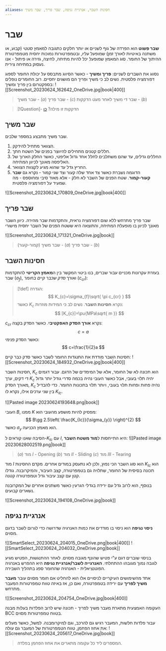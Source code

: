 ```yaml
---
aliases: חסינות השבר, אנרגיית נגיפה, שבר פריך, שבר משיך
---
```


# שבר

**שבר פשוט** הוא הפרדה של גוף לשניים או יותר חלקים כתגובה למאמץ *סטטי* (קבוע, או משתנה באיטיות לאורך זמן) שמופעל עליו, ובטמפרטורות נמוכות יחסית מטמפרטורת ההיתוך של החומר. סוג המאמץ שמופעל יכל להיות מתיחה, לחיצה, גזירה או פיתול - אנו נעסוק במתיחה צירית.

נסווג את השברים לשניים: **פריך ומשיך** - כאשר הסיווג מתבסס על יכולת החומר לספוג דפורמציה פלסטית. נשים לב כי משיך ופריך הם מושגים יחסיים. רוב החומרים נופלים בספקטרום בין פריך ומשיך:
![[Screenshot_20230624_162642_OneDrive.jpg|book|400]]
> שבר משיך - $(a)$
> שבר פריך - $(c)$
> שבר די משיך לאחר מעט הדקקות - $(b)$
> 

>[!Question]- הדקקות זו מילה? 
 > [כן](https://hebrew-academy.org.il/%D7%9C%D7%95%D7%97%D7%95%D7%AA-%D7%A0%D7%98%D7%99%D7%99%D7%AA-%D7%94%D7%A4%D7%95%D7%A2%D7%9C/?action=netiot&shoresh=%D7%93%D7%A7%D7%A7&binyan=60)

## שבר משיך
שבר משיך מתבצע במספר שלבים.
1. הצוואר מתחיל להידקק.
2. חללים קטנים מתחילים להיווצר בפנים של השטח חתך.
3. החללים גדלים, עד שהם משתלבים לחלל אחד גדול אליפטי, כאשר החלק הארוך של האליפסה מאונך לכיוון המתיחה.
4. החריץ גדל עד שהוא מגיע לקצוות הצוואר.
5. הדוגמה נשברת כאשר צד אחד שלה קעור וצד שני קמור - נקרא גם **שבר קעור-קמור**. שטח הפנים של השבר לא חלק - אלא מאוד סיבי ומחוספס - מה שמעיד על דפורמציה פלסטית.

![[Screenshot_20230624_170809_OneDrive.jpg|book|400]]


## שבר פריך

שבר פריך מתרחש ללא שום דפורמציה נראית, והתקדמות שבר מהירה. כיוון השבר מאונך לכיוון בו מופעלת המתיחה, והתוצאה היא ששטח הפנים של השבר יחסית מישורי

![[Screenshot_20230624_171321_OneDrive.jpg|book]]
> שבר משיך (קמור-קעור) - $(a)$
> שבר פריך - $(b)$

## חסינות השבר
בעזרת עקרונות מכניים עבור שברים, בנו ביטוי המקשר בין ה**מאמץ הקריטי** להתקדמות שבר ($\sigma_{f}$), ואורך *סדק שכבר קיים בחומר* ($c_{cr}$):

>[!def] הגדרה: 
>$$
> K_{c}=\sigma_{f}\sqrt{ \pi c_{cr} }
> $$
>כאשר $K_{c}$ נקרא **חסינות השבר**. נשים לב כי המידות מוזרות:
>$$
> [K_{c}]=\pu{MPa\sqrt{ m }}
> $$

$c_{cr}$ נקרא **אורך הסדק האפקטיבי**. כאשר הסדק בקצה:
$$
c=a
$$
כאשר הסדק פנימי:
$$
c=\frac{1}{2}a
$$

חסינות השבר מודדת את התנגדות החומר לשבר כאשר סדק כבר קיים:
![[Screenshot_20230624_184932_OneDrive.jpg|book|400]]

חסינות השבר, $K_{c}$ הוא תכונה לא של החומר, אלא של המימדים של הדגם. עבור דגמים די דקים, ערך $K_{c}$ יהיה תלוי בעובי, אבל כאשר העובי נהיה בכמה סדרי גודל יותר גדול מאורך הסדק, $K_{c}$ נהיה פחות ופחות תלוי בעובי, ויותר תלוי בתכונות החומר. כדי להבדיל בין שני ערכים אילו, נקרא לו $K_{Ic}$.

![[Pasted image 20230624193648.png|book]]

העובי $B$, ממנו $K$ מפסיק להיות מושפע מהעובי הוא:
$$
B\gg 2.5\left( \frac{K_{Ic}}{\sigma_{y}} \right)^{2}
$$
כאשר $\sigma_{y}$ הוא מאמץ הכניעה.

הסיבה שאנו קוראים ל-$K_{Ic}$ עם $I$, היא התייחסות ל**מוד משטח השבר**:
![[Pasted image 20230628002519.png|book]]

> $(a)$ מוד $I$ - Opening
> $(b)$ מוד $II$ - Sliding
> $(c)$ מוד $III$ - Tearing

מוד $I$ הוא סוג השבר הכי נפוץ, ולכן לא נתעסק במודים אחרים. מקדם החסינות $K_{Ic}$ הוא תכונה בסיסית של החומר, שתלויה גם בטמפרטורה, קצב העיבור, והמיקרובנה. גודלו קטן עם קצב עיבור גדל וטמפרטורה קטנה.

בנוסף, הוא לרוב גדל עם ירידה בגדלי הגרעין כאשר משתנים אחרים של המקרובנה נשארים קבועים.

![[Screenshot_20230624_194108_OneDrive.jpg|book]]

##  אנרגיית נגיפה
**ניסוי נגיפה** הוא ניסוי בו מודדים את כמות האנרגיה שדרושה כדי לגרום לשבר בדגם מסוים.

![[SmartSelect_20230624_204015_OneDrive.png|book|400]]
![[SmartSelect_20230624_204032_OneDrive.png|book]]

בניסוי שוברים דגם ע"י פטיש שהונף מגובה מסוים. לאחר ההתנגשות, הפטיש מגיע לגובה נמוך מגובהו ההתחלתי.
**האנרגייה לשבר/אנרגיית נגיפה** היא ההפרש באנרגיה הפוטנציאלית - האנרגיה שהחומר ספג בתהליך השבירה.

אחד מהשימושים העיקריים לניסויים אלו הוא להחליט אם חומר מסוים עובר **מעבר משיך לפריך**  עם ירידה בטמפרטורה, ואם כן, אז באיזה טווח טמפרטורות המעבר מתרחש.

![[Screenshot_20230624_204754_OneDrive.jpg|book|400]]

העקומה האמצעית מתארת מעבר משיך לפריך - תכונה שיש לרוב הפלדות בעלות מבנה BCC בטווח טמפרטורות מסוים.

עבור פלדות חלשות, המעבר רגיש גם להרכב,  וגם למיקרומבנה. למשל, כאשר מעלים את אחוז הפחמן, טווח הטמפרטורות של המעבר גם עולה:
![[Screenshot_20230624_205617_OneDrive.jpg|book]]
> המספרים ליד כל עקומה מתארים את אחוז הפחמן בפלדה.

 
 